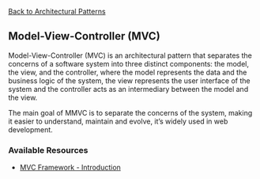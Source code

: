[Back to Architectural Patterns](09-architectural-patterns.md)
## Model-View-Controller (MVC)

Model-View-Controller (MVC) is an architectural pattern that separates the concerns of a software system into three distinct components: the model, the view, and the controller, where the model represents the data and the business logic of the system, the view represents the user interface of the system and the controller acts as an intermediary between the model and the view.

The main goal of MMVC is to separate the concerns of the system, making it easier to understand, maintain and evolve, it’s widely used in web development.
### Available Resources

- [MVC Framework - Introduction](https://www.tutorialspoint.com/mvc_framework/mvc_framework_introduction.htm)